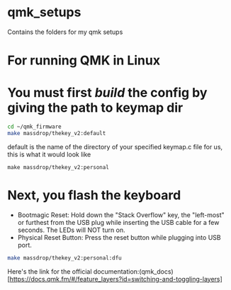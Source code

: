# qmk_setups
Contains the folders for my qmk setups

# For running QMK in Linux

# You must first *build* the config by giving the path to keymap dir
```bash
cd ~/qmk_firmware 
make massdrop/thekey_v2:default 
```
default is the name of the directory of your specified keymap.c file
for us, this is what it would look like

`make massdrop/thekey_v2:personal`

# Next, you flash the keyboard

 - Bootmagic Reset: Hold down the "Stack Overflow" key, the "left-most" or furthest from the USB plug while inserting the USB cable for a few seconds. The LEDs will NOT turn on.
 - Physical Reset Button: Press the reset button while plugging into USB port.

 ```bash
 make massdrop/thekey_v2:personal:dfu
 ```

Here's the link for the official documentation:(qmk_docs)[https://docs.qmk.fm/#/feature_layers?id=switching-and-toggling-layers]
